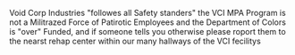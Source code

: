 Void Corp Industries "followes all Safety standers"
the VCI MPA Program is not a Militrazed Force of Patirotic Employees
and the Department of Colors is "over" Funded, and if someone tells you otherwise please roport them to the nearst rehap center within our many hallways of the VCI fecilitys
